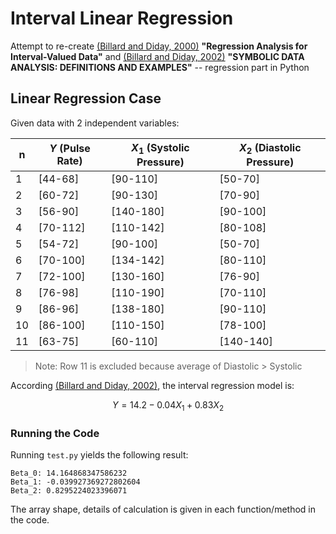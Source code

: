 # Interval Linear Regression

Attempt to re-create [(Billard and Diday, 2000)](https://link.springer.com/chapter/10.1007/978-3-642-59789-3_58) **"Regression Analysis for Interval-Valued Data"** and [(Billard and Diday, 2002)](https://www.stat.uga.edu/sites/default/files/images/Symbolic%20Data%20Analysis.pdf) **"SYMBOLIC DATA ANALYSIS: DEFINITIONS AND EXAMPLES"** -- regression part in Python

## Linear Regression Case
Given data with 2 independent variables:

| n | $Y$ (Pulse Rate)| $X_1$ (Systolic Pressure)| $X_2$ (Diastolic Pressure)|
|---|---------|-----------|----------|
| 1 | [44-68] | [90-110]  | [50-70]  |
| 2 | [60-72] | [90-130]  | [70-90]  |
| 3 | [56-90] | [140-180] | [90-100] |
| 4 | [70-112]| [110-142] | [80-108] |
| 5 | [54-72] | [90-100]  | [50-70]  |
| 6 | [70-100]| [134-142] | [80-110] |
| 7 | [72-100]| [130-160] | [76-90]  |
| 8 | [76-98] | [110-190] | [70-110] |
| 9 | [86-96] | [138-180] | [90-110] |
| 10| [86-100]| [110-150] | [78-100] |
| 11| [63-75] | [60-110]  | [140-140]|

> Note: Row 11 is excluded because average of Diastolic $>$ Systolic

According [(Billard and Diday, 2002)](https://www.stat.uga.edu/sites/default/files/images/Symbolic%20Data%20Analysis.pdf), the interval regression model is:

$$
Y = 14.2 - 0.04 X_1 + 0.83 X_2
$$

### Running the Code

Running `test.py` yields the following result:

```
Beta_0: 14.164868347586232
Beta_1: -0.039927369272802604
Beta_2: 0.8295224023396071
```

The array shape, details of calculation is given in each function/method in the code.